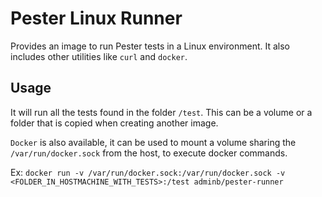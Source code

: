 # Pester Linux Runner
Provides an image to run Pester tests in a Linux environment. It also includes other utilities like `curl` and `docker`.

## Usage

It will run all the tests found in the folder `/test`. This can be a volume or a folder that is copied when creating another image.

`Docker` is also available, it can be used to mount a volume sharing the `/var/run/docker.sock` from the host, to execute docker commands.

Ex: `docker run -v /var/run/docker.sock:/var/run/docker.sock -v <FOLDER_IN_HOSTMACHINE_WITH_TESTS>:/test adminb/pester-runner`
